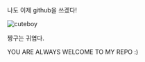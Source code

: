 나도 이제 github을 쓰겠다!

![cuteboy](https://encrypted-tbn0.gstatic.com/images?q=tbn:ANd9GcSpX57KMQOmoB-Y49CJ2RsX9w78xsXS0aQceQ&usqp=CAU)

짱구는 귀엽다.

YOU ARE ALWAYS WELCOME TO MY REPO :)
